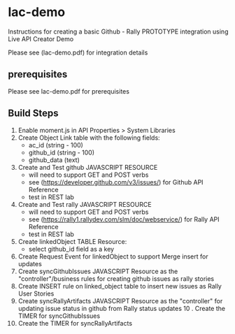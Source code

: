 # lac-demo
Instructions for creating a basic Github - Rally PROTOTYPE integration using Live API Creator Demo

Please see (lac-demo.pdf) for integration details 

## prerequisites
Please see lac-demo.pdf for prerequisites

## Build Steps
1.  Enable moment.js in API Properties > System Libraries 
2.  Create Object Link table with the following fields:
      - ac_id (string - 100)
      - github_id (string - 100)
      - github_data (text) 
3.  Create and Test github JAVASCRIPT RESOURCE
      - will need to support GET and POST verbs 
      - see (https://developer.github.com/v3/issues/) for Github API Reference 
      - test in REST lab
4.  Create and Test rally JAVASCRIPT RESOURCE
      - will need to support GET and POST verbs 
      - see (https://rally1.rallydev.com/slm/doc/webservice/) for Rally API Reference 
      - test in REST lab
5.  Create linkedObject TABLE Resource:
      - select github_id field as a key 
6.  Create Request Event for linkedObject to support Merge insert for updates 
7.  Create syncGithubIssues JAVASCRIPT Resource as the "controller"/business rules for creating github issues as rally stories 
8.  Create INSERT rule on linked_object table to insert new issues as Rally User Stories
9.  Create syncRallyArtifacts JAVASCRIPT Resource as the "controller" for updating issue status in github from Rally status updates 
10 . Create the TIMER for syncGithubIssues
11.  Create the TIMER for syncRallyArtifacts 

 
